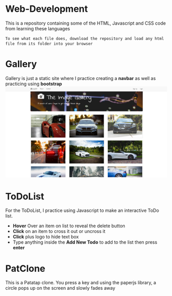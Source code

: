 # Web-Development
This is a repository containing some of the HTML, Javascript and CSS code from learning these languages
```
To see what each file does, download the repository and load any html file from its folder into your browser
```
# Gallery
Gallery is just a static site where I practice creating a **navbar** as well as practicing using **bootstrap**
![alt text](img/gallery.png)

# ToDoList
For the ToDoList, I practice using Javascript to make an interactive ToDo list. 
- **Hover** Over an item on list to reveal the delete button
- **Click** on an item to cross it out or uncross it
- **Click** plus logo to hide text box
- Type anything inside the **Add New Todo** to add to the list then press **enter** 

# PatClone
This is a Patatap clone. You press a key and using the paperjs library, a circle pops up on the screen and slowly fades away
